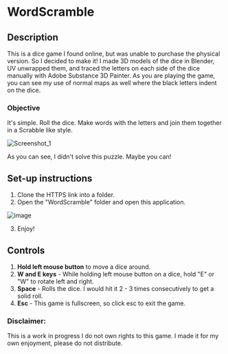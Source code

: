 # **WordScramble**

## Description
This is a dice game I found online, but was unable to purchase the physical version. So I decided to make it!
I made 3D models of the dice in Blender, UV unwrapped them, and traced the letters on each side of the dice manually with
Adobe Substance 3D Painter. As you are playing the game, you can see my use of normal maps as well where the black letters 
indent on the dice. 

### Objective
It's simple. Roll the dice. Make words with the letters and join them together in a Scrabble like style.

![Screenshot_1](https://user-images.githubusercontent.com/46533825/150460782-09f3a586-95ad-4718-b58d-0cd405a17af4.png)

As you can see, I didn't solve this puzzle. Maybe you can!

## **Set-up instructions**
1. Clone the HTTPS link into a folder.
2. Open the "WordScramble" folder and open this application.

![image](https://user-images.githubusercontent.com/46533825/150461015-35fb78d0-549b-4fa7-8f98-5668f65779b1.png)

3. Enjoy!

## **Controls**
1. **Hold left mouse button** to move a dice around.
2. **W and E keys** - While holding left mouse button on a dice, hold "E" or "W" to rotate left and right.
3. **Space** - Rolls the dice. I would hit it 2 - 3 times consecutively to get a solid roll.
5. **Esc** - This game is fullscreen, so click esc to exit the game.

### Disclaimer: 
This is a work in progress
I do not own rights to this game. I made it for my own enjoyment, please do not distribute.
